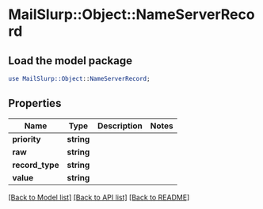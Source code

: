 # MailSlurp::Object::NameServerRecord

## Load the model package
```perl
use MailSlurp::Object::NameServerRecord;
```

## Properties
Name | Type | Description | Notes
------------ | ------------- | ------------- | -------------
**priority** | **string** |  | 
**raw** | **string** |  | 
**record_type** | **string** |  | 
**value** | **string** |  | 

[[Back to Model list]](../README#documentation-for-models) [[Back to API list]](../README#documentation-for-api-endpoints) [[Back to README]](../README)


